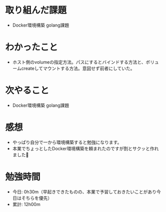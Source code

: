 # 取り組んだ課題
- Docker環境構築 golang課題

# わかったこと
- ホスト側のvolumeの指定方法。パスにするとバインドする方法と、ボリュームcreateしてマウントする方法。意図せず前者にしていた。

# 次やること
- Docker環境構築 golang課題

# 感想
- やっぱり自分で一から環境構築すると勉強になります。
- 本業でちょっとしたDocker環境構築を頼まれたのですが割とサクッと作れました💪

# 勉強時間
- 今日: 0h30m（早起きできたものの、本業で予習しておきたいことがあり今日はそちらを優先）
- 累計: 12h00m
